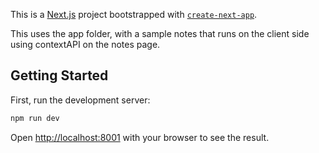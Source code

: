 This is a [Next.js](https://nextjs.org/) project bootstrapped with [`create-next-app`](https://github.com/vercel/next.js/tree/canary/packages/create-next-app).

This uses the app folder, with a sample notes that runs on the client side using contextAPI on the notes page.

## Getting Started

First, run the development server:

```bash
npm run dev
```

Open [http://localhost:8001](http://localhost:8001) with your browser to see the result.

